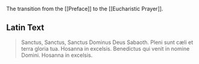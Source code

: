 The transition from the [[Preface]] to the [[Eucharistic Prayer]].

## Latin Text
> Sanctus, Sanctus, Sanctus Dominus Deus Sabaoth. Pleni sunt cæli et terra gloria tua. Hosanna in excelsis. Benedictus qui venit in nomine Domini. Hosanna in excelsis.
